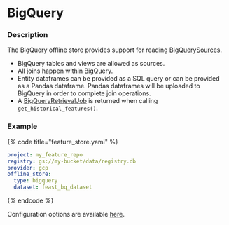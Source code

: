 # BigQuery

### Description

The BigQuery offline store provides support for reading [BigQuerySources](../data-sources/bigquery.md).

* BigQuery tables and views are allowed as sources.
* All joins happen within BigQuery. 
* Entity dataframes can be provided as a SQL query or can be provided as a Pandas dataframe. Pandas dataframes will be uploaded to BigQuery in order to complete join operations.
* A [BigQueryRetrievalJob](https://github.com/feast-dev/feast/blob/c50a36ec1ad5b8d81c6f773c23204db7c7a7d218/sdk/python/feast/infra/offline_stores/bigquery.py#L210) is returned when calling `get_historical_features()`.

### Example

{% code title="feature\_store.yaml" %}
```yaml
project: my_feature_repo
registry: gs://my-bucket/data/registry.db
provider: gcp
offline_store:
  type: bigquery
  dataset: feast_bq_dataset
```
{% endcode %}

Configuration options are available [here](https://rtd.feast.dev/en/latest/#feast.repo_config.BigQueryOfflineStoreConfig).

